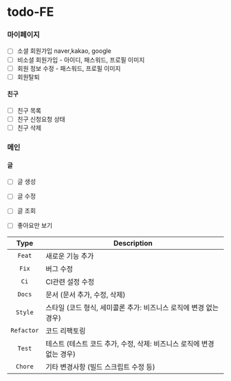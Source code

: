 # todo-FE

### 마이페이지
- [ ] 소셜 회원가입 naver,kakao, google
- [ ] 비소셜 회원가입 - 아이디, 패스워드, 프로필 이미지
- [ ] 회원 정보 수정 - 패스워드, 프로필 이미지
- [ ] 회원탈퇴

#### 친구
- [ ] 친구 목록
- [ ] 친구 신청요청 상태
- [ ] 친구 삭제

### 메인
#### 글
- [ ] 글 생성
- [ ] 글 수정
- [ ] 글 조회
- [ ] 좋아요만 보기


|    Type    | Description                                                           |
| :--------: | --------------------------------------------------------------------- |
|   `Feat`   | 새로운 기능 추가                                                      |
|   `Fix`    | 버그 수정                                                             |
|    `Ci`    | CI관련 설정 수정                                                      |
|   `Docs`   | 문서 (문서 추가, 수정, 삭제)                                          |
|  `Style`   | 스타일 (코드 형식, 세미콜론 추가: 비즈니스 로직에 변경 없는 경우)     |
| `Refactor` | 코드 리팩토링                                                         |
|   `Test`   | 테스트 (테스트 코드 추가, 수정, 삭제: 비즈니스 로직에 변경 없는 경우) |
|  `Chore`   | 기타 변경사항 (빌드 스크립트 수정 등)                                 |
